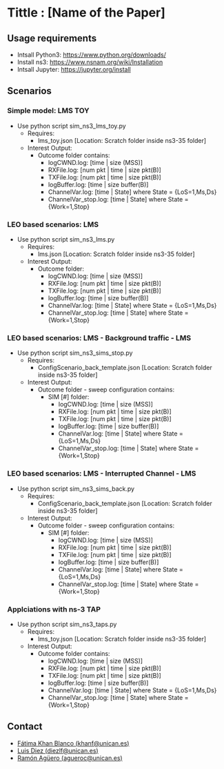 # Tittle : [Name of the Paper]
## Usage requirements

- Intsall Python3: https://www.python.org/downloads/
- Install ns3: https://www.nsnam.org/wiki/Installation
- Intsall Jupyter: https://jupyter.org/install 

## Scenarios

### Simple model: LMS TOY
- Use python script sim_ns3_lms_toy.py
    -   Requires:
        - lms_toy.json [Location: Scratch folder inside ns3-35 folder]
    -   Interest Output:
        - Outcome folder contains:
            - logCWND.log: [time | size (MSS)]
            - RXFile.log: [num pkt | time | size pkt(B)]
            - TXFile.log: [num pkt | time | size pkt(B)]
            - logBuffer.log: [time | size buffer(B)]
            - ChannelVar.log: [time | State] where State = {LoS=1,Ms,Ds}
            - ChannelVar_stop.log: [time | State] where State = {Work=1,Stop}
### LEO based scenarios: LMS 
- Use python script sim_ns3_lms.py
    -   Requires:
        - lms.json [Location: Scratch folder inside ns3-35 folder]
    -   Interest Output:
        - Outcome folder:
            - logCWND.log: [time | size (MSS)]
            - RXFile.log: [num pkt | time | size pkt(B)]
            - TXFile.log: [num pkt | time | size pkt(B)]
            - logBuffer.log: [time | size buffer(B)]
            - ChannelVar.log: [time | State] where State = {LoS=1,Ms,Ds}
            - ChannelVar_stop.log: [time | State] where State = {Work=1,Stop}
### LEO based scenarios: LMS - Background traffic - LMS
- Use python script sim_ns3_sims_stop.py
    -   Requires:
        - ConfigScenario_back_template.json [Location: Scratch folder inside ns3-35 folder]
    -   Interest Output:
        - Outcome folder - sweep configuration contains:
            - SIM [#] folder:
                - logCWND.log: [time | size (MSS)]
                - RXFile.log: [num pkt | time | size pkt(B)]
                - TXFile.log: [num pkt | time | size pkt(B)]
                - logBuffer.log: [time | size buffer(B)]
                - ChannelVar.log: [time | State] where State = {LoS=1,Ms,Ds}
                - ChannelVar_stop.log: [time | State] where State = {Work=1,Stop}


### LEO based scenarios: LMS - Interrupted Channel - LMS
- Use python script sim_ns3_sims_back.py
    -   Requires:
        - ConfigScenario_back_template.json [Location: Scratch folder inside ns3-35 folder]
    -   Interest Output:
        - Outcome folder - sweep configuration contains:
            - SIM [#] folder:
                - logCWND.log: [time | size (MSS)]
                - RXFile.log: [num pkt | time | size pkt(B)]
                - TXFile.log: [num pkt | time | size pkt(B)]
                - logBuffer.log: [time | size buffer(B)]
                - ChannelVar.log: [time | State] where State = {LoS=1,Ms,Ds}
                - ChannelVar_stop.log: [time | State] where State = {Work=1,Stop}

### Applciations with ns-3 TAP
- Use python script sim_ns3_taps.py
    -   Requires:
        - lms_toy.json [Location: Scratch folder inside ns3-35 folder]
    -   Interest Output:
        - Outcome folder contains:
            - logCWND.log: [time | size (MSS)]
            - RXFile.log: [num pkt | time | size pkt(B)]
            - TXFile.log: [num pkt | time | size pkt(B)]
            - logBuffer.log: [time | size buffer(B)]
            - ChannelVar.log: [time | State] where State = {LoS=1,Ms,Ds}
            - ChannelVar_stop.log: [time | State] where State = {Work=1,Stop}

## Contact 

* [Fátima Khan Blanco (khanf@unican.es)](mailto:khanf@unican.es)
* [Luis Diez (diezlf@unican.es)](mailto:diezlf@unican.es)
* [Ramón Agüero (agueroc@unican.es)](mailto:agueroc@unican.es)
